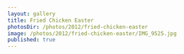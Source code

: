 ```yaml
---
layout: gallery
title: Fried Chicken Easter
photosDir: /photos/2012/fried-chicken-easter
image: /photos/2012/fried-chicken-easter/IMG_9525.jpg
published: true
---
```

